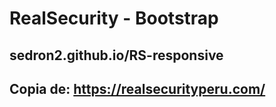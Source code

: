 # RealSecurity - Bootstrap
## sedron2.github.io/RS-responsive
## Copia de: https://realsecurityperu.com/